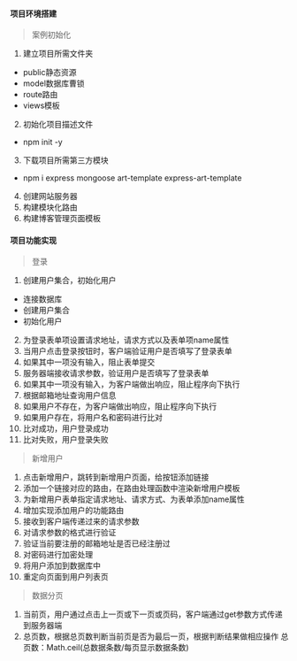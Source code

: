 #### 项目环境搭建
> 案例初始化
1. 建立项目所需文件夹
- public静态资源
- model数据库曹锁
- route路由
- views模板
2. 初始化项目描述文件
- npm init -y
3. 下载项目所需第三方模块
- npm i express mongoose art-template express-art-template
4. 创建网站服务器
5. 构建模块化路由
6. 构建博客管理页面模板
#### 项目功能实现
> 登录
1. 创建用户集合，初始化用户
- 连接数据库
- 创建用户集合
- 初始化用户
2. 为登录表单项设置请求地址，请求方式以及表单项name属性
3. 当用户点击登录按钮时，客户端验证用户是否填写了登录表单
4. 如果其中一项没有输入，阻止表单提交
5. 服务器端接收请求参数，验证用户是否填写了登录表单
6. 如果其中一项没有输入，为客户端做出响应，阻止程序向下执行
7. 根据邮箱地址查询用户信息
8. 如果用户不存在，为客户端做出响应，阻止程序向下执行
9. 如果用户存在，将用户名和密码进行比对
10. 比对成功，用户登录成功
11. 比对失败，用户登录失败

>新增用户
1. 点击新增用户，跳转到新增用户页面，给按钮添加链接
2. 添加一个链接对应的路由，在路由处理函数中渲染新增用户模板
3. 为新增用户表单指定请求地址、请求方式、为表单添加name属性
4. 增加实现添加用户的功能路由
5. 接收到客户端传递过来的请求参数
6. 对请求参数的格式进行验证
7. 验证当前要注册的邮箱地址是否已经注册过
8. 对密码进行加密处理
9. 将用户添加到数据库中
10. 重定向页面到用户列表页
>数据分页
1. 当前页，用户通过点击上一页或下一页或页码，客户端通过get参数方式传递到服务器端
2. 总页数，根据总页数判断当前页是否为最后一页，根据判断结果做相应操作
   总页数：Math.ceil(总数据条数/每页显示数据条数)
